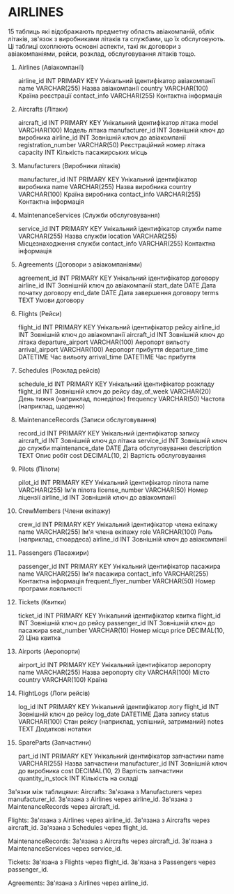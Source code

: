 # AIRLINES

15 таблиць які відображають предметну область авіакомпаній, облік літаків, зв'язок з виробниками літаків 
та службами, що їх обслуговують. Ці таблиці охоплюють основні аспекти, такі як договори з авіакомпаніями,
 рейси, розклад, обслуговування літаків тощо.

1. Airlines (Авіакомпанії)
    
    airline_id	INT PRIMARY KEY	Унікальний ідентифікатор авіакомпанії
    name	VARCHAR(255)	Назва авіакомпанії
    country	VARCHAR(100)	Країна реєстрації
    contact_info	VARCHAR(255)	Контактна інформація

2. Aircrafts (Літаки)
    
    aircraft_id	INT PRIMARY KEY	Унікальний ідентифікатор літака
    model	VARCHAR(100)	Модель літака
    manufacturer_id	INT	Зовнішній ключ до виробника
    airline_id	INT	Зовнішній ключ до авіакомпанії
    registration_number	VARCHAR(50)	Реєстраційний номер літака
    capacity	INT	Кількість пасажирських місць

3. Manufacturers (Виробники літаків)
    
    manufacturer_id	INT PRIMARY KEY	Унікальний ідентифікатор виробника
    name	VARCHAR(255)	Назва виробника
    country	VARCHAR(100)	Країна виробника
    contact_info	VARCHAR(255)	Контактна інформація

4. MaintenanceServices (Служби обслуговування)
    
    service_id	INT PRIMARY KEY	Унікальний ідентифікатор служби
    name	VARCHAR(255)	Назва служби
    location	VARCHAR(255)	Місцезнаходження служби
    contact_info	VARCHAR(255)	Контактна інформація

5. Agreements (Договори з авіакомпаніями)
    
    agreement_id	INT PRIMARY KEY	Унікальний ідентифікатор договору
    airline_id	INT	Зовнішній ключ до авіакомпанії
    start_date	DATE	Дата початку договору
    end_date	DATE	Дата завершення договору
    terms	TEXT	Умови договору

6. Flights (Рейси)
    
    flight_id	INT PRIMARY KEY	Унікальний ідентифікатор рейсу
    airline_id	INT	Зовнішній ключ до авіакомпанії
    aircraft_id	INT	Зовнішній ключ до літака
    departure_airport	VARCHAR(100)	Аеропорт вильоту
    arrival_airport	VARCHAR(100)	Аеропорт прибуття
    departure_time	DATETIME	Час вильоту
    arrival_time	DATETIME	Час прибуття

7. Schedules (Розклад рейсів)
    
    schedule_id	INT PRIMARY KEY	Унікальний ідентифікатор розкладу
    flight_id	INT	Зовнішній ключ до рейсу
    day_of_week	VARCHAR(20)	День тижня (наприклад, понеділок)
    frequency	VARCHAR(50)	Частота (наприклад, щоденно)

8. MaintenanceRecords (Записи обслуговування)
    
    record_id	INT PRIMARY KEY	Унікальний ідентифікатор запису
    aircraft_id	INT	Зовнішній ключ до літака
    service_id	INT	Зовнішній ключ до служби
    maintenance_date	DATE	Дата обслуговування
    description	TEXT	Опис робіт
    cost	DECIMAL(10, 2)	Вартість обслуговування

9. Pilots (Пілоти)
    
    pilot_id	INT PRIMARY KEY	Унікальний ідентифікатор пілота
    name	VARCHAR(255)	Ім'я пілота
    license_number	VARCHAR(50)	Номер ліцензії
    airline_id	INT	Зовнішній ключ до авіакомпанії

10. CrewMembers (Члени екіпажу)
    
    crew_id	INT PRIMARY KEY	Унікальний ідентифікатор члена екіпажу
    name	VARCHAR(255)	Ім'я члена екіпажу
    role	VARCHAR(100)	Роль (наприклад, стюардеса)
    airline_id	INT	Зовнішній ключ до авіакомпанії

11. Passengers (Пасажири)
    
    passenger_id	INT PRIMARY KEY	Унікальний ідентифікатор пасажира
    name	VARCHAR(255)	Ім'я пасажира
    contact_info	VARCHAR(255)	Контактна інформація
    frequent_flyer_number	VARCHAR(50)	Номер програми лояльності

12. Tickets (Квитки)
    
    ticket_id	INT PRIMARY KEY	Унікальний ідентифікатор квитка
    flight_id	INT	Зовнішній ключ до рейсу
    passenger_id	INT	Зовнішній ключ до пасажира
    seat_number	VARCHAR(10)	Номер місця
    price	DECIMAL(10, 2)	Ціна квитка

13. Airports (Аеропорти)
    
    airport_id	INT PRIMARY KEY	Унікальний ідентифікатор аеропорту
    name	VARCHAR(255)	Назва аеропорту
    city	VARCHAR(100)	Місто
    country	VARCHAR(100)	Країна
14. FlightLogs (Логи рейсів)
    
    log_id	INT PRIMARY KEY	Унікальний ідентифікатор логу
    flight_id	INT	Зовнішній ключ до рейсу
    log_date	DATETIME	Дата запису
    status	VARCHAR(100)	Стан рейсу (наприклад, успішний, затриманий)
    notes	TEXT	Додаткові нотатки
15. SpareParts (Запчастини)
    
    part_id	INT PRIMARY KEY	Унікальний ідентифікатор запчастини
    name	VARCHAR(255)	Назва запчастини
    manufacturer_id	INT	Зовнішній ключ до виробника
    cost	DECIMAL(10, 2)	Вартість запчастини
    quantity_in_stock	INT	Кількість на складі

Зв'язки між таблицями:
Aircrafts:
    Зв'язана з Manufacturers через manufacturer_id.
    Зв'язана з Airlines через airline_id.
    Зв'язана з MaintenanceRecords через aircraft_id.

Flights:
    Зв'язана з Airlines через airline_id.
    Зв'язана з Aircrafts через aircraft_id.
    Зв'язана з Schedules через flight_id.

MaintenanceRecords:
    Зв'язана з Aircrafts через aircraft_id.
    Зв'язана з MaintenanceServices через service_id.

Tickets:
    Зв'язана з Flights через flight_id.
    Зв'язана з Passengers через passenger_id.

Agreements:
    Зв'язана з Airlines через airline_id.